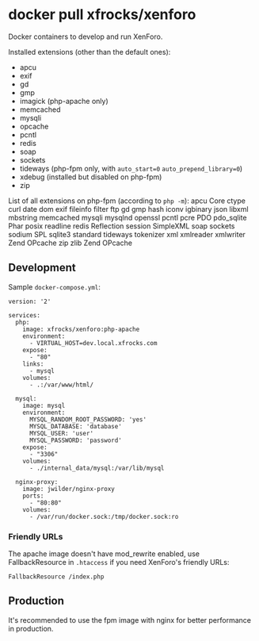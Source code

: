 # docker pull xfrocks/xenforo
Docker containers to develop and run XenForo.

Installed extensions (other than the default ones):
 * apcu
 * exif
 * gd
 * gmp
 * imagick (php-apache only)
 * memcached
 * mysqli
 * opcache
 * pcntl
 * redis
 * soap
 * sockets
 * tideways (php-fpm only, with `auto_start=0` `auto_prepend_library=0`)
 * xdebug (installed but disabled on php-fpm)
 * zip

List of all extensions on php-fpm (according to `php -m`):
apcu
Core
ctype
curl
date
dom
exif
fileinfo
filter
ftp
gd
gmp
hash
iconv
igbinary
json
libxml
mbstring
memcached
mysqli
mysqlnd
openssl
pcntl
pcre
PDO
pdo_sqlite
Phar
posix
readline
redis
Reflection
session
SimpleXML
soap
sockets
sodium
SPL
sqlite3
standard
tideways
tokenizer
xml
xmlreader
xmlwriter
Zend OPcache
zip
zlib
Zend OPcache

## Development
Sample `docker-compose.yml`:

```
version: '2'

services:
  php:
    image: xfrocks/xenforo:php-apache
    environment:
      - VIRTUAL_HOST=dev.local.xfrocks.com
    expose:
      - "80"
    links:
      - mysql
    volumes:
      - .:/var/www/html/

  mysql:
    image: mysql
    environment:
      MYSQL_RANDOM_ROOT_PASSWORD: 'yes'
      MYSQL_DATABASE: 'database'
      MYSQL_USER: 'user'
      MYSQL_PASSWORD: 'password'
    expose:
      - "3306"
    volumes:
      - ./internal_data/mysql:/var/lib/mysql

  nginx-proxy:
    image: jwilder/nginx-proxy
    ports:
      - "80:80"
    volumes:
      - /var/run/docker.sock:/tmp/docker.sock:ro
```

### Friendly URLs

The apache image doesn't have mod_rewrite enabled, use FallbackResource in `.htaccess` if you need XenForo's friendly URLs:

```
FallbackResource /index.php
```

## Production
It's recommended to use the fpm image with nginx for better performance in production.
